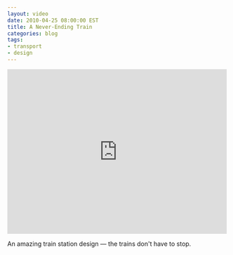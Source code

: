 ```yaml
---
layout: video
date: 2010-04-25 08:00:00 EST
title: A Never-Ending Train
categories: blog
tags:
- transport
- design
---
```


<iframe width="500" height="375" src="http://www.youtube.com/embed/p9Ig19gYP9o?rel=0" frameborder="0">Never-ending train</iframe>

An amazing train station design &mdash; the trains don't have to stop.